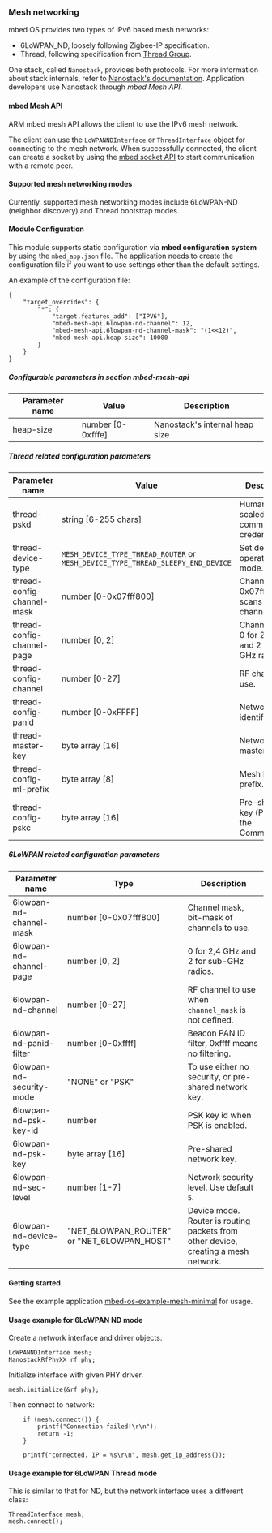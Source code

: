 ### Mesh networking

mbed OS provides two types of IPv6 based mesh networks:

* 6LoWPAN_ND, loosely following Zigbee-IP specification.
* Thread, following specification from [Thread Group](http://threadgroup.org/).

One stack, called `Nanostack`, provides both protocols. For more information about stack internals, refer to [Nanostack's documentation](https://docs.mbed.com/docs/arm-ipv66lowpan-stack/en/latest/). Application developers use Nanostack through *mbed Mesh API*.

#### mbed Mesh API

ARM mbed mesh API allows the client to use the IPv6 mesh network.

The client can use the `LoWPANNDInterface` or `ThreadInterface` object for connecting to the mesh network. When successfully connected, the client can create a socket by using the [mbed socket API](network_sockets.md) to start communication with a remote peer.

#### Supported mesh networking modes

Currently, supported mesh networking modes include 6LoWPAN-ND (neighbor discovery) and Thread bootstrap modes.

#### Module Configuration

This module supports static configuration via **mbed configuration system** by using the `mbed_app.json` file. The application needs to create the configuration file if you want to use settings other than the default settings.

An example of the configuration file:

```
{
    "target_overrides": {
        "*": {
            "target.features_add": ["IPV6"],
            "mbed-mesh-api.6lowpan-nd-channel": 12,
            "mbed-mesh-api.6lowpan-nd-channel-mask": "(1<<12)",
            "mbed-mesh-api.heap-size": 10000
        }
    }
}
```

##### Configurable parameters in section mbed-mesh-api

| Parameter name  | Value         | Description |
| --------------- | ------------- | ----------- |
| heap-size       | number [0-0xfffe] | Nanostack's internal heap size |

##### Thread related configuration parameters

| Parameter name  | Value         | Description |
| --------------- | ------------- | ----------- |
| thread-pskd     | string [6-255 chars] | Human-scaled commissioning credentials. |
| thread-device-type | `MESH_DEVICE_TYPE_THREAD_ROUTER` or `MESH_DEVICE_TYPE_THREAD_SLEEPY_END_DEVICE` | Set device operating mode. |
| thread-config-channel-mask | number [0-0x07fff800] | Channel mask, 0x07fff800 scans all channels. |
| thread-config-channel-page | number [0, 2]| Channel page, 0 for 2,4 GHz and 2 for sub-GHz radios. |
| thread-config-channel      | number [0-27] | RF channel to use. |
| thread-config-panid        | number [0-0xFFFF] | Network identifier. |
| thread-master-key      | byte array [16]| Network master key. |
| thread-config-ml-prefix | byte array [8] | Mesh local prefix. |
| thread-config-pskc      | byte array [16] | Pre-shared key (PSK) for the Commissioner. |

##### 6LoWPAN related configuration parameters

| Parameter name  | Type     | Description |
| --------------- | ---------| ----------- |
| 6lowpan-nd-channel-mask    | number [0-0x07fff800] | Channel mask, bit-mask of channels to use. |
| 6lowpan-nd-channel-page   | number [0, 2] | 0 for 2,4 GHz and 2 for sub-GHz radios. |
| 6lowpan-nd-channel        | number [0-27] | RF channel to use when `channel_mask` is not defined. |
| 6lowpan-nd-panid-filter | number [0-0xffff] | Beacon PAN ID filter, 0xffff means no filtering. |
| 6lowpan-nd-security-mode | "NONE" or "PSK" | To use either no security, or pre-shared network key. |
| 6lowpan-nd-psk-key-id | number | PSK key id when PSK is enabled. |
| 6lowpan-nd-psk-key | byte array [16] | Pre-shared network key. |
| 6lowpan-nd-sec-level | number [1-7] | Network security level. Use default `5`. |
| 6lowpan-nd-device-type | "NET_6LOWPAN_ROUTER" or "NET_6LOWPAN_HOST" | Device mode. Router is routing packets from other device, creating a mesh network. |

#### Getting started

See the example application [mbed-os-example-mesh-minimal](https://github.com/ARMmbed/mbed-os-example-mesh-minimal) for usage.

#### Usage example for 6LoWPAN ND mode

Create a network interface and driver objects.

```
LoWPANNDInterface mesh;
NanostackRfPhyXX rf_phy;
```

Initialize interface with given PHY driver.

```
mesh.initialize(&rf_phy);
```

Then connect to network:

```
    if (mesh.connect()) {
        printf("Connection failed!\r\n");
        return -1;
    }

    printf("connected. IP = %s\r\n", mesh.get_ip_address());
```

#### Usage example for 6LoWPAN Thread mode

This is similar to that for ND, but the network interface uses a different class:

```
ThreadInterface mesh;
mesh.connect();
```
